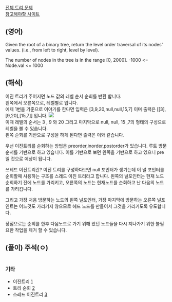 <a href="https://leetcode.com/tag/tree/">전체 트리 문제 </a>  
<a href="https://leetcode.com/problems/binary-tree-level-order-traversal/description/">참고해야할 사이트</a>   

## (영어)
Given the root of a binary tree, return the level order traversal of its nodes' values. (i.e., from left to right, level by level).

The number of nodes in the tree is in the range [0, 2000].
-1000 <= Node.val <= 1000 

## (해석)
이진 트리가 주어지면 노드 값의 레벨 순서 순회를 반환 합니다.  
왼쪽에서 오른쪽으로, 레벨별로 입니다.  
예제 1번을 기준으로 이야기를 한다면 입력은 [3,9,20,null,null,15,7] 이며 출력은 [[3],[9,20],[15,7]] 입니다. 
<a href='https://ifh.cc/v-QMGJ3i' target='_blank'><img src='https://ifh.cc/g/QMGJ3i.png' border='0'></a>  
이때 레벨의 순서는 3 , 9 와 20 그리고 마지막으로 null, null, 15 ,7의 형태의 구성으로 레벨을 볼 수 있습니다.  
왼쪽 순회를 기반으로 구성을 하게 된다면 출력은 이와 같습니다. 

우선 이진트리를 순회하는 방법은 preorder,inorder,postorder가 있습니다.
루트 방문 순서를 기반으로 하고 있습니다. 이를 기반으로 보면 왼쪽을 기반으로 하고 있으니 pre일 것으로 예상이 됩니다.

쓰레드 이진트리란?
이진 트리를 구성하다보면 null 포인터가 생기는데 이 널 포인터를 순회할때 사용하는 구조를 스레드 이진 트리라고 합니다. 왼쪽의 널포인터는 현재 노드 순회하기 전에 노드를 가리키고, 오른쪽의 노드는 현재노드를 순회하고 난 다음의 노드를 가리킵니다.

그리고 가장 처음 방문하는 노드의 왼쪽 널포인터, 가장 마지막에 방문하는 오른쪽 널포인트는 어느것도 가리키지 않으므로 헤드 노드를 만들어서 그것을 가리키도록 유도합니다.

장점으로는 순회를 한후 다음노드로 가기 위해 왔던 노드들을 다시 지나가기 위한 불필요한 작업을 제거 할 수 있습니다.


## (풀이) 주석(ㅇ)
```js


```

### 기타
- 이진트리 <a href="https://ko.wikipedia.org/wiki/%EC%9D%B4%EC%A7%84_%ED%8A%B8%EB%A6%AC">1</a>
- 트리 순회 <a href="https://ko.wikipedia.org/wiki/%EC%9D%B4%EC%A7%84_%ED%8A%B8%EB%A6%AC">2</a>
- 스레드 이진트리 <a href="https://ko.wikipedia.org/wiki/%EC%8A%A4%EB%A0%88%EB%93%9C_%EC%9D%B4%EC%A7%84_%ED%8A%B8%EB%A6%AC">3</a>

